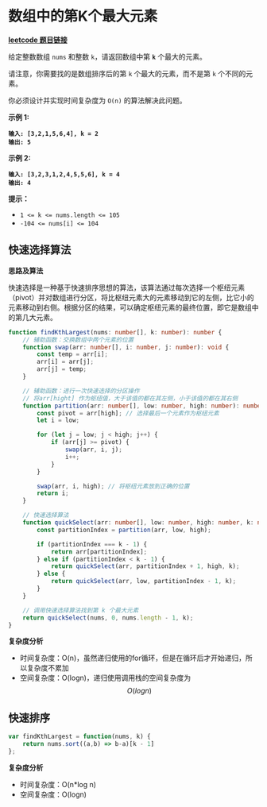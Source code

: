 # 数组中的第K个最大元素

[**leetcode 题目链接**](https://leetcode.cn/problems/kth-largest-element-in-an-array/description/)

给定整数数组 `nums` 和整数 `k`，请返回数组中第 **`k`** 个最大的元素。

请注意，你需要找的是数组排序后的第 `k` 个最大的元素，而不是第 `k` 个不同的元素。

你必须设计并实现时间复杂度为 `O(n)` 的算法解决此问题。

**示例 1:**

<pre><code><strong>输入: [3,2,1,5,6,4], k = 2
</strong><strong>输出: 5
</strong></code></pre>

**示例 2:**

<pre><code><strong>输入: [3,2,3,1,2,4,5,5,6], k = 4
</strong><strong>输出: 4
</strong></code></pre>

**提示：**

* `1 <= k <= nums.length <= 105`
* `-104 <= nums[i] <= 104`

## 快速选择算法

**思路及算法**

快速选择是一种基于快速排序思想的算法，该算法通过每次选择一个枢纽元素（pivot）并对数组进行分区，将比枢纽元素大的元素移动到它的左侧，比它小的元素移动到右侧。根据分区的结果，可以确定枢纽元素的最终位置，即它是数组中的第几大元素。

```typescript
function findKthLargest(nums: number[], k: number): number {
    // 辅助函数：交换数组中两个元素的位置
    function swap(arr: number[], i: number, j: number): void {
        const temp = arr[i];
        arr[i] = arr[j];
        arr[j] = temp;
    }

    // 辅助函数：进行一次快速选择的分区操作
    // 将arr[hight] 作为枢纽值，大于该值的都在其左侧，小于该值的都在其右侧
    function partition(arr: number[], low: number, high: number): number {
        const pivot = arr[high]; // 选择最后一个元素作为枢纽元素
        let i = low;

        for (let j = low; j < high; j++) {
            if (arr[j] >= pivot) {
                swap(arr, i, j);
                i++;
            }
        }

        swap(arr, i, high); // 将枢纽元素放到正确的位置
        return i;
    }

    // 快速选择算法
    function quickSelect(arr: number[], low: number, high: number, k: number): number {
        const partitionIndex = partition(arr, low, high);

        if (partitionIndex === k - 1) {
            return arr[partitionIndex];
        } else if (partitionIndex < k - 1) {
            return quickSelect(arr, partitionIndex + 1, high, k);
        } else {
            return quickSelect(arr, low, partitionIndex - 1, k);
        }
    }

    // 调用快速选择算法找到第 k 个最大元素
    return quickSelect(nums, 0, nums.length - 1, k);
}
```

**复杂度分析**

* 时间复杂度：O(n)，虽然递归使用的for循环，但是在循环后才开始递归，所以复杂度不累加
* 空间复杂度：O(log⁡n)，递归使用调用栈的空间复杂度为 $$O(log⁡n)$$

## **快速排序**

```typescript
var findKthLargest = function(nums, k) {
    return nums.sort((a,b) => b-a)[k - 1]
};
```

**复杂度分析**

* 时间复杂度：O(n\*log n)
* 空间复杂度：O(log⁡n)

